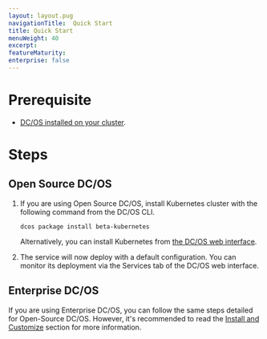 ```yaml
---
layout: layout.pug
navigationTitle:  Quick Start
title: Quick Start
menuWeight: 40
excerpt:
featureMaturity:
enterprise: false
---
```


<!-- This source repo for this topic is https://github.com/mesosphere/dcos-kubernetes -->


# Prerequisite

- [DC/OS installed on your cluster](/1.10/installing/).

# Steps

## Open Source DC/OS

1. If you are using Open Source DC/OS, install Kubernetes cluster with the following command from the DC/OS CLI.

    ```shell
    dcos package install beta-kubernetes
    ```

    Alternatively, you can install Kubernetes from [the DC/OS web interface](/latest/usage/webinterface/).

1. The service will now deploy with a default configuration. You can monitor its deployment via the Services tab of the DC/OS web interface.

## Enterprise DC/OS

If you are using Enterprise DC/OS, you can follow the same steps detailed for Open-Source DC/OS. However, it's recommended to read the [Install and Customize](/services/beta-kubernetes/0.2.1-1.7.7-beta/install/) section for more information.

